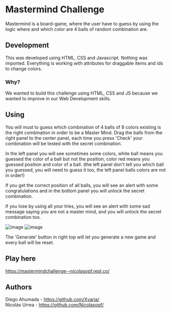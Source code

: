 # Mastermind Challenge
Mastermind is a board-game, where the user have to guess by using the logic where and which color are 4 balls of random combination are.

## Development
This was developed using HTML, CSS and Javascript. Nothing was imported. Everything is working with attributes for draggable items and ids to change colors.

### Why?
We wanted to build this challenge using HTML, CSS and JS because we wanted to improve in our Web Development skills.

## Using
You will must to guess which combination of 4 balls of 8 colors existing is the right combination in order to be a Master Mind.
Drag the balls from the right panel to the center panel, each time you press 'Check' your combination will be tested with the secret combination.

In the left panel you will see sometimes some colors, white ball means you guessed the color of a ball but not the position, color red means you guessed position and color of a ball. (the left panel don't tell you which ball you guessed, you will need to guess it too, the left panel balls colors are not in order!)

If you get the correct position of all balls, you will see an alert with some congratulations and in the bottom panel you will unlock the secret combination.

If you lose by using all your tries, you will see an alert with some sad message saying you are not a master mind, and you will unlock the secret combination too.

![image](https://user-images.githubusercontent.com/69660332/117709437-8a64ba80-b196-11eb-9dc4-1ffd686f95e1.png)
![image](https://user-images.githubusercontent.com/69660332/117712506-0d3b4480-b19a-11eb-857d-7100c252d258.png)

The 'Generate' button in right top will let you generate a new game and every ball will be reset.

## Play here
https://mastermindchallenge--nicolasopf.repl.co/

## Authors
Diego Ahumada - https://github.com/Xvaria/ <br>
Nicolás Urrea - https://github.com/Nicolasopf/
